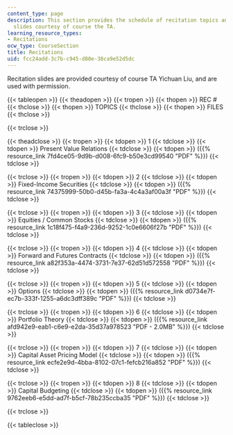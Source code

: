 ```yaml
---
content_type: page
description: This section provides the schedule of recitation topics and recitation
  slides courtesy of course the TA.
learning_resource_types:
- Recitations
ocw_type: CourseSection
title: Recitations
uid: fcc24add-3c7b-c945-d80e-38ca9e52d5dc
---
```


Recitation slides are provided courtesy of course TA Yichuan Liu, and are used with permission.

{{< tableopen >}}
{{< theadopen >}}
{{< tropen >}}
{{< thopen >}}
REC #
{{< thclose >}}
{{< thopen >}}
TOPICS
{{< thclose >}}
{{< thopen >}}
FILES
{{< thclose >}}

{{< trclose >}}

{{< theadclose >}}
{{< tropen >}}
{{< tdopen >}}
1
{{< tdclose >}}
{{< tdopen >}}
Present Value Relations
{{< tdclose >}}
{{< tdopen >}}
({{% resource_link 7fd4ce05-9d9b-d008-6fc9-b50e3cd99540 "PDF" %}})
{{< tdclose >}}

{{< trclose >}}
{{< tropen >}}
{{< tdopen >}}
2
{{< tdclose >}}
{{< tdopen >}}
Fixed-Income Securities
{{< tdclose >}}
{{< tdopen >}}
({{% resource_link 74375999-50b0-d45b-fa3a-4c4a3af00a3f "PDF" %}})
{{< tdclose >}}

{{< trclose >}}
{{< tropen >}}
{{< tdopen >}}
3
{{< tdclose >}}
{{< tdopen >}}
Equities / Common Stocks
{{< tdclose >}}
{{< tdopen >}}
({{% resource_link 1c18f475-f4a9-236d-9252-1c0e6606f27b "PDF" %}})
{{< tdclose >}}

{{< trclose >}}
{{< tropen >}}
{{< tdopen >}}
4
{{< tdclose >}}
{{< tdopen >}}
Forward and Futures Contracts
{{< tdclose >}}
{{< tdopen >}}
({{% resource_link a82f353a-4474-3731-7e37-62d51d572558 "PDF" %}})
{{< tdclose >}}

{{< trclose >}}
{{< tropen >}}
{{< tdopen >}}
5
{{< tdclose >}}
{{< tdopen >}}
Options
{{< tdclose >}}
{{< tdopen >}}
({{% resource_link d0734e7f-ec7b-333f-1255-a6dc3dff389c "PDF" %}})
{{< tdclose >}}

{{< trclose >}}
{{< tropen >}}
{{< tdopen >}}
6
{{< tdclose >}}
{{< tdopen >}}
Portfolio Theory
{{< tdclose >}}
{{< tdopen >}}
({{% resource_link afd942e9-eab1-c6e9-e2da-35d37a978523 "PDF - 2.0MB" %}})
{{< tdclose >}}

{{< trclose >}}
{{< tropen >}}
{{< tdopen >}}
7
{{< tdclose >}}
{{< tdopen >}}
Capital Asset Pricing Model
{{< tdclose >}}
{{< tdopen >}}
({{% resource_link ecfe2e9d-4bba-8102-07c1-fefcb216a852 "PDF" %}})
{{< tdclose >}}

{{< trclose >}}
{{< tropen >}}
{{< tdopen >}}
8
{{< tdclose >}}
{{< tdopen >}}
Capital Budgeting
{{< tdclose >}}
{{< tdopen >}}
({{% resource_link 9762eeb6-e5dd-ad7f-b5cf-78b235ccba35 "PDF" %}})
{{< tdclose >}}

{{< trclose >}}

{{< tableclose >}}